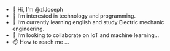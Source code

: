 - 👋 Hi, I’m @zlJoseph
- 👀 I’m interested in technology and programming.
- 🌱 I’m currently learning english and study Electric mechanic engineering.
- 💞️ I’m looking to collaborate on IoT and machine learning...
- 📫 How to reach me ...

<!---
zlJoseph/zlJoseph is a ✨ special ✨ repository because its `README.md` (this file) appears on your GitHub profile.
You can click the Preview link to take a look at your changes.
--->
